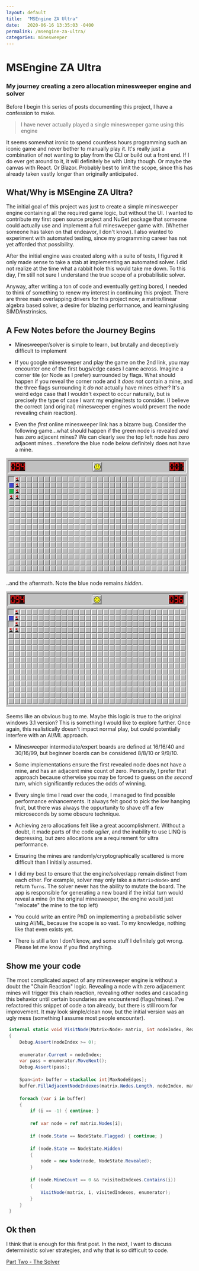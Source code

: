 ```yaml
---
layout: default
title:  "MSEngine ZA Ultra"
date:   2020-06-16 13:35:03 -0400
permalink: /msengine-za-ultra/
categories: minesweeper
---
```


# MSEngine ZA Ultra
### My journey creating a zero allocation minesweeper engine and solver

Before I begin this series of posts documenting this project, I have a confession to make.

> I have never actually played a single minesweeper game using this engine

It seems somewhat ironic to spend countless hours programming such an iconic game and never bother to manually play it. It's really just a combination of not wanting to play from the CLI or build out a front end. If I do ever get around to it, it will definitely be with Unity though. Or maybe the canvas with React. Or Blazor. Probably best to limit the scope, since this has already taken vastly longer than originally anticipated.

## What/Why is MSEngine ZA Ultra?

The initial goal of this project was just to create a simple minesweeper engine containing all the required game logic, but without the UI. I wanted to contribute my first open source project and NuGet package that someone could actually use and implement a full minesweeper game with. (Whether someone has taken on that endeavor, I don't know). I also wanted to experiment with automated testing, since my programming career has not yet afforded that possibility.

After the initial engine was created along with a suite of tests, I figured it only made sense to take a stab at implementing an automated solver. I did not realize at the time what a rabbit hole this would take me down. To this day, I'm still not sure I understand the true scope of a probabilistic solver. 

Anyway, after writing a ton of code and eventually getting bored, I needed to think of something to renew my interest in continuing this project. There are three main overlapping drivers for this project now; a matrix/linear algebra based solver, a desire for blazing performance, and learning/using SIMD/instrinsics.

## A Few Notes before the Journey Begins

* Minesweeper/solver is simple to learn, but brutally and deceptively difficult to implement

* If you google minesweeper and play the game on the 2nd link, you may encounter one of the first bugs/edge cases I came across. Imagine a corner tile (or Node as I prefer) surrounded by flags. What should happen if you reveal the corner node and it *does not* contain a mine, and the three flags surrounding it *do not* actually have mines either? It's a weird edge case that I wouldn't expect to occur naturally, but is precisely the type of case I want my engine/tests to consider. (I believe the correct (and original) minesweeper engines would prevent the node revealing chain reaction).

* Even the *first* online minesweeper link has a bizarre bug. Consider the following game...what should happen if the green node is revealed *and* has zero adjacent mines? We can clearly see the top left node has zero adjacent mines...therefore the blue node below definitely does not have a mine. 

![minesweeper bug before reveal](/Images/BugBeforeReveal.jpg)

..and the aftermath. Note the blue node remains *hidden*.

![minesweeper bug after reveal](/Images/BugAfterReveal.jpg)

Seems like an obvious bug to me. Maybe this logic is true to the original windows 3.1 version? This is something I would like to explore further. Once again, this realistically doesn't impact normal play, but could potentially interfere with an AI/ML approach.

* Minesweeper intermediate/expert boards are defined at 16/16/40 and 30/16/99, but beginner boards can be considered 8/8/10 or 9/9/10. 

* Some implementations ensure the first revealed node does not have a mine, and has an adjacent mine count of zero. Personally, I prefer that approach because otherwise you may be forced to guess on *the second turn*, which significantly reduces the odds of winning.

* Every single time I read over the code, I managed to find possible performance enhancements. It always felt good to pick the low hanging fruit, but there was always the oppurtunity to shave off a few microseconds by some obscure technique.

* Achieving zero allocations felt like a great accomplishment. Without a doubt, it made parts of the code *uglier*, and the inability to use LINQ is depressing, but zero allocations are a requirement for ultra performance. 

* Ensuring the mines are randomly/cryptographically scattered is more difficult than I initially assumed.

* I did my best to ensure that the engine/solver/app remain distinct from each other. For example, solver may only take a a `Matrix<Node>` and return `Turns`. The solver never has the ability to mutate the board. The app is responsible for generating a new board if the initial turn would reveal a mine (in the original minesweeper, the engine would just "relocate" the mine to the top left)

* You could write an entire PhD on implementing a probabilistic solver using AI/ML, because the scope is so vast. To my knowledge, nothing like that even exists yet.

* There is still a ton I don't know, and some stuff I definitely got wrong. Please let me know if you find anything. 

## Show me your code
The most complicated aspect of any minesweeper engine is without a doubt the "Chain Reaction" logic. Revealing a node with zero adjacement mines will trigger this chain reaction, revealing other nodes and cascading this behavior until certain boundaries are encountered (flags/mines). I've refactored this snippet of code a ton already, but there is still room for improvement. It may look simple/clean now, but the initial version was an ugly mess (something I assume most people encounter). 

```c#
 internal static void VisitNode(Matrix<Node> matrix, int nodeIndex, ReadOnlySpan<int> visitedIndexes, Span<int>.Enumerator enumerator)
 {
     Debug.Assert(nodeIndex >= 0);

     enumerator.Current = nodeIndex;
     var pass = enumerator.MoveNext();
     Debug.Assert(pass);

     Span<int> buffer = stackalloc int[MaxNodeEdges];
     buffer.FillAdjacentNodeIndexes(matrix.Nodes.Length, nodeIndex, matrix.ColumnCount);

     foreach (var i in buffer)
     {
         if (i == -1) { continue; }

         ref var node = ref matrix.Nodes[i];

         if (node.State == NodeState.Flagged) { continue; }

         if (node.State == NodeState.Hidden)
         {
             node = new Node(node, NodeState.Revealed);
         }

         if (node.MineCount == 0 && !visitedIndexes.Contains(i))
         {
             VisitNode(matrix, i, visitedIndexes, enumerator);
         }
     }
 }
```

## Ok then

I think that is enough for this first post. In the next, I want to discuss deterministic solver strategies, and why that is so difficult to code.

[Part Two - The Solver](/blog/minesweeper-solver)
